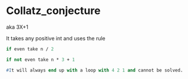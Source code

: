 # Collatz_conjecture
aka 3X+1

It takes any positive int and uses the rule

```p
if even take n / 2	    
```
```p
if not even take n * 3 + 1
```

```p
#It will always end up with a loop with 4 2 1 and cannot be solved.
```
